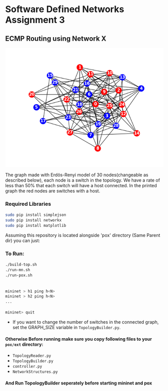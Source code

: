 # Software Defined Networks Assignment 3

## ECMP Routing using Network X

![alt text](./assets/graph.png)

The graph made with Erdös-Renyi model of 30 nodes(changeable as described below), each node is a switch in the topology.
We have a rate of less than 50% that each switch will have a host connected.
In the printed graph the red nodes are switches with a host.

### Required Libraries

```bash
sudo pip install simplejson
sudo pip install networkx
sudo pip install matplotlib
```


Assuming this repository is located alongside 'pox' directory (Same Parent dir) you can just:


### To Run:

```bash
./build-top.sh
./run-mn.sh
./run-pox.sh


mininet > h1 ping h<N>
mininet > h2 ping h<N>
...

mininet> quit
```

* If you want to change the number of switches in the connected graph, set the GRAPH_SIZE variable in `TopologyBuilder.py`.


#### Otherwise Before running make sure you copy following files to your `pox/ext` directory:
* `TopologyReader.py`
* `TopologyBuilder.py`
* `controller.py`
* `NetworkStructures.py`

#### And Run TopologyBuilder seperately before starting mininet and pox

